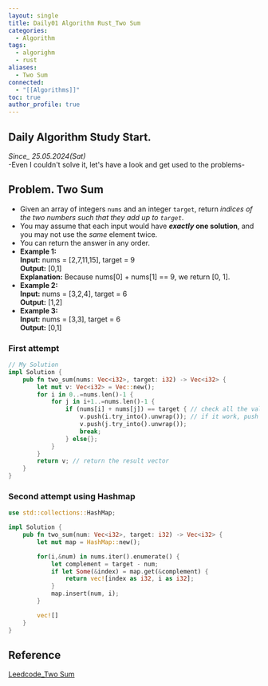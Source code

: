 ```yaml
---
layout: single
title: Daily01 Algorithm Rust_Two Sum
categories:
  - Algorithm
tags:
  - algorighm
  - rust
aliases:
  - Two Sum
connected:
  - "[[Algorithms]]"
toc: true
author_profile: true
---
```

## Daily Algorithm Study Start.
*Since_ 25.05.2024(Sat)*<br/>
-Even I couldn't solve it, let's have a look and get used to the problems-

## Problem. Two Sum
- Given an array of integers `nums` and an integer `target`, return _indices of the two numbers such that they add up to `target`_. <br/>
- You may assume that each input would have **_exactly_ one solution**, and you may not use the _same_ element twice.<br/>
- You can return the answer in any order.
- **Example 1:** <br/>
  **Input:** nums = [2,7,11,15], target = 9<br/>
  **Output:** [0,1]<br/>
  **Explanation:** Because nums[0] + nums[1] == 9, we return [0, 1].
- **Example 2:**<br/>
  **Input:** nums = [3,2,4], target = 6<br/>
  **Output:** [1,2]
- **Example 3:**<br/>
  **Input:** nums = [3,3], target = 6<br/>
  **Output:** [0,1]

### First attempt
```rust
// My Solution
impl Solution {
    pub fn two_sum(nums: Vec<i32>, target: i32) -> Vec<i32> {
        let mut v: Vec<i32> = Vec::new();
        for i in 0..=nums.len()-1 {
            for j in i+1..=nums.len()-1 {
                if (nums[i] + nums[j]) == target { // check all the values in nums
                    v.push(i.try_into().unwrap()); // if it work, push into vector
                    v.push(j.try_into().unwrap());
                    break;
                } else{};
            }
        }
		return v; // return the result vector
    }
}
```

### Second attempt using Hashmap
```rust
use std::collections::HashMap;

impl Solution {
	pub fn two_sum(num: Vec<i32>, target: i32) -> Vec<i32> {
		let mut map = HashMap::new();

		for(i,&num) in nums.iter().enumerate() {
			let complement = target - num;
			if let Some(&index) = map.get(&complement) {
				return vec![index as i32, i as i32];
			}
			map.insert(num, i);
		}

		vec![]
	}
}

```






## Reference
[Leedcode_Two Sum](https://leetcode.com/problems/two-sum/description/)